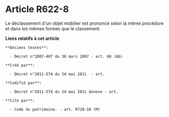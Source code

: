 # Article R622-8

Le déclassement d'un objet mobilier est prononcé selon la même procédure et dans les mêmes formes que le classement.

**Liens relatifs à cet article**

	**Anciens textes**:

	  - Décret n°2007-487 du 30 mars 2007 - art. 60 (Ab)

	**Créé par**:

	  - Décret n°2011-574 du 24 mai 2011  - art.

	**Codifié par**:

	  - Décret n°2011-574 du 24 mai 2011 Annexe - art.

	**Cité par**:

	  - Code du patrimoine. - art. R720-10 (M)
